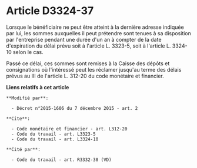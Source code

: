 # Article D3324-37

Lorsque le bénéficiaire ne peut être atteint à la dernière adresse indiquée par lui, les sommes auxquelles il peut prétendre
sont tenues à sa disposition par l'entreprise pendant une durée d'un an à compter de la date d'expiration du délai prévu soit
à l'article L. 3323-5, soit à l'article L. 3324-10 selon le cas. 

Passé ce délai, ces sommes sont remises à la Caisse des dépôts et consignations où l'intéressé peut les réclamer jusqu'au
terme des délais prévus au III de l'article L. 312-20 du code monétaire et financier.

**Liens relatifs à cet article**

	**Modifié par**:

	  - Décret n°2015-1606 du 7 décembre 2015 - art. 2

	**Cite**:

	  - Code monétaire et financier - art. L312-20
	  - Code du travail - art. L3323-5
	  - Code du travail - art. L3324-10

	**Cité par**:

	  - Code du travail - art. R3332-30 (VD)

